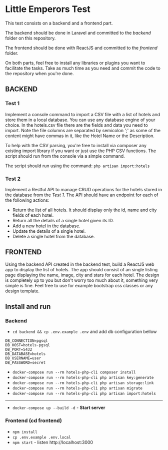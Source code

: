 # Little Emperors Test

This test consists on a backend and a frontend part.

The backend should be done in Laravel and committed to the _backend_ folder on this repository.

The frontend should be done with ReactJS and committed to the _frontend_ folder.

On both parts, feel free to install any libraries or plugins you want to facilitate the tasks. Take as much time as you need and commit the code to the repository when you're done. 

## BACKEND
### Test 1
Implement a console command to import a CSV file with a list of hotels and store them in a local database. You can use any database engine of your choice.
In the hotels.csv file there are the fields and data you need to import.
Note the file columns are separated by semicolon ';' as some of the content might have commas in it, like the Hotel Name or the Description.

To help with the CSV parsing, you're free to install via composer any existing import library if you want or just use the PHP CSV functions. The script should run from the console via a simple command.

The script should run using the command: `php artisan import:hotels`

### Test 2
Implement a Restful API to manage CRUD operations for the hotels stored in the database from the *Test 1*.
The API should have an endpoint for each of the following actions:
- Return the list of all hotels. It should display only the id, name and city fields of each hotel.
- Return all the details of a single hotel given its ID.
- Add a new hotel in the database.
- Update the details of a single hotel.
- Delete a single hotel from the database.

## FRONTEND
Using the backend API created in the backend test, build a ReactJS web app to display the list of hotels.
The app should consist of an single listing page displaying the name, image, city and stars for each hotel.
The design is completely up to you but don't worry too much about it, something very simple is fine. Feel free to use for example bootstrap css classes or any design template.

## Install and run

### Backend

- `cd backend && cp .env.example .env` and add db configuration bellow
```
DB_CONNECTION=pgsql
DB_HOST=hotels-pgsql
DB_PORT=5432
DB_DATABASE=hotels
DB_USERNAME=user
DB_PASSWORD=secret
```
- `docker-compose run --rm hotels-php-cli composer install`
- `docker-compose run --rm hotels-php-cli php artisan key:generate`
- `docker-compose run --rm hotels-php-cli php artisan storage:link`
- `docker-compose run --rm hotels-php-cli php artisan migrate`
- `docker-compose run --rm hotels-php-cli php artisan import:hotels`

----

- `docker-compose up --build -d` - **Start server**

### Frontend (cd frontend)

- `npm install`
- `cp .env.example .env.local`
- `npm start` - listen http://localhost:3000


